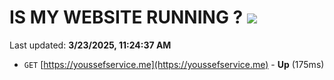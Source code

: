 # IS MY WEBSITE RUNNING ? [![](https://img.shields.io/static/v1?label=Sponsor&message=%E2%9D%A4&logo=GitHub&color=%23fe8e86)](https://github.com/sponsors/Youssef-Lehmam)

Last updated: **3/23/2025, 11:24:37 AM**

- `GET` [https://youssefservice.me](https://youssefservice.me) - **Up** (175ms)
